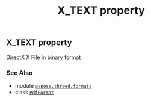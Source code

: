 ﻿---
title: X_TEXT property
second_title: Aspose.3D for Python via .NET API References
description: 
type: docs
weight: 570
url: /aspose.threed.formats/pdfformat/x_text/
is_root: false
---

## X_TEXT property


DirectX X File in binary format

### See Also
* module [`aspose.threed.formats`](../../)
* class [`PdfFormat`](/3d/python-net/aspose.threed.formats/pdfformat)
